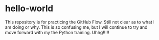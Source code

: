 # hello-world
This repository is for practicing the GitHub Flow. 
Still not clear as to what I am doing or why. This is so confusing me, but I will continue to try and move forward with my the Python training. Uhhg!!!!!
